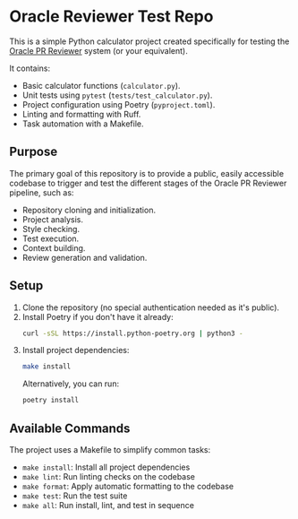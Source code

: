 # Oracle Reviewer Test Repo

This is a simple Python calculator project created specifically for testing the [Oracle PR Reviewer](https://github.com/Rizz-Buzz/Oracle) system (or your equivalent).

It contains:

- Basic calculator functions (`calculator.py`).
- Unit tests using `pytest` (`tests/test_calculator.py`).
- Project configuration using Poetry (`pyproject.toml`).
- Linting and formatting with Ruff.
- Task automation with a Makefile.

## Purpose

The primary goal of this repository is to provide a public, easily accessible codebase to trigger and test the different stages of the Oracle PR Reviewer pipeline, such as:

- Repository cloning and initialization.
- Project analysis.
- Style checking.
- Test execution.
- Context building.
- Review generation and validation.

## Setup

1. Clone the repository (no special authentication needed as it's public).
2. Install Poetry if you don't have it already:
   ```bash
   curl -sSL https://install.python-poetry.org | python3 -
   ```
3. Install project dependencies:
   ```bash
   make install
   ```
   Alternatively, you can run:
   ```bash
   poetry install
   ```

## Available Commands

The project uses a Makefile to simplify common tasks:

- `make install`: Install all project dependencies
- `make lint`: Run linting checks on the codebase
- `make format`: Apply automatic formatting to the codebase
- `make test`: Run the test suite
- `make all`: Run install, lint, and test in sequence
